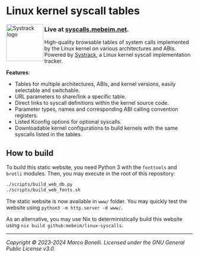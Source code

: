 Linux kernel syscall tables
===========================

<img align="left" width="100" height="100" src="https://raw.githubusercontent.com/mebeim/systrack/master/assets/logo.png" alt="Systrack logo"></img>

### Live at **[syscalls.mebeim.net](https://syscalls.mebeim.net)**.

High-quality browsable tables of system calls implemented by the Linux kernel on
various architectures and ABIs. Powered by [Systrack][systrack], a Linux
kernel syscall implementation tracker.

**Features**:

- Tables for multiple architectures, ABIs, and kernel versions, easily
  selectable and switchable.
- URL parameters to share/link a specific table.
- Direct links to syscall definitions within the kernel source code.
- Parameter types, names and corresponding ABI calling convention registers.
- Listed Kconfig options for optional syscalls.
- Downloadable kernel configurations to build kernels with the same syscalls
  listed in the tables.

## How to build

To build this static website, you need Python 3 with the `fonttools` and `brotli` modules.
Then, you may execute in the root of this repository:
```bash
./scripts/build_web_db.py
./scripts/build_web_fonts.sh
```
The static website is now available in `www/` folder.
You may quickly test the website using `python3 -m http.server -d www/`.

As an alternative, you may use Nix to deterministically build this website using `nix build github:mebeim/linux-syscalls`.

---

*Copyright &copy; 2023-2024 Marco Bonelli. Licensed under the GNU General Public License v3.0.*

[systrack]: https://github.com/mebeim/systrack
